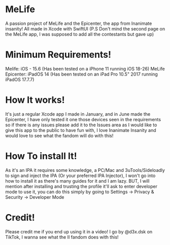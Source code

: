 # MeLife
A passion project of MeLife and the Epicenter, the app from Inanimate insanity! All made in Xcode with SwiftUI (P.S Don't mind the second page on the MeLife app, I was supposed to add all the contestants but gave up)
# Minimum Requirements!
Melife: iOS - 15.6 (Has been tested on a iPhone 11 running iOS 18-26)
MeLife Epicenter: iPadOS 14 (Has been tested on an iPad Pro 10.5" 2017 running iPadOS 17.7.7)
# How It works!
It's just a regular Xcode app I made in January, and in June made the Epicenter, I have only tested it one those devices seen in the requirements so if there is any issues please add it to the Issues area as I would like to give this app to the public to have fun with, I love Inanimate Insanity and would love to see what the fandom will do with this!
# How To install It!
As it's an IPA it requires some knowledge, a PC/Mac and 3uTools/Sideloadly to sign and inject the IPA (Or your preferred IPA Injector), I won't go into how to install it as there's many guides for it and I am lazy. BUT, I will mention after installing and trusting the profile it'll ask to enter developer mode to use it, you can do this simply by going to Settings -> Privacy & Security -> Developer Mode
# Credit!
Please credit me if you end up using it in a video! I go by @d3x.dsk on TikTok, I wanna see what the II fandom does with this!
